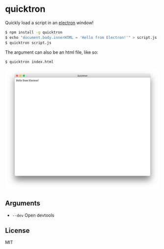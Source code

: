 # quicktron

Quickly load a script in an [electron](https://electron.atom.io/) window!

```bash
$ npm install -g quicktron
$ echo "document.body.innerHTML = 'Hello from Electron!'" > script.js
$ quicktron script.js
```

The argument can also be an html file, like so:

```bash
$ quicktron index.html
```

![screenshot](screenshot.png)

## Arguments

- `--dev` Open devtools

## License

MIT
